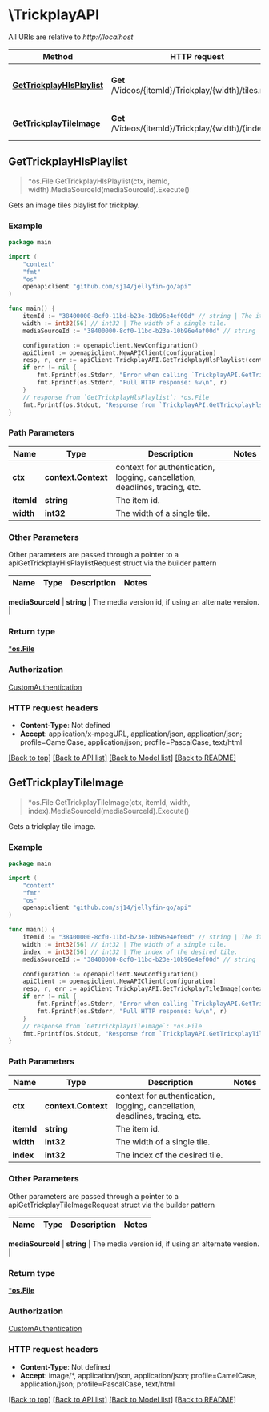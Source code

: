 # \TrickplayAPI

All URIs are relative to *http://localhost*

Method | HTTP request | Description
------------- | ------------- | -------------
[**GetTrickplayHlsPlaylist**](TrickplayAPI.md#GetTrickplayHlsPlaylist) | **Get** /Videos/{itemId}/Trickplay/{width}/tiles.m3u8 | Gets an image tiles playlist for trickplay.
[**GetTrickplayTileImage**](TrickplayAPI.md#GetTrickplayTileImage) | **Get** /Videos/{itemId}/Trickplay/{width}/{index}.jpg | Gets a trickplay tile image.



## GetTrickplayHlsPlaylist

> *os.File GetTrickplayHlsPlaylist(ctx, itemId, width).MediaSourceId(mediaSourceId).Execute()

Gets an image tiles playlist for trickplay.

### Example

```go
package main

import (
	"context"
	"fmt"
	"os"
	openapiclient "github.com/sj14/jellyfin-go/api"
)

func main() {
	itemId := "38400000-8cf0-11bd-b23e-10b96e4ef00d" // string | The item id.
	width := int32(56) // int32 | The width of a single tile.
	mediaSourceId := "38400000-8cf0-11bd-b23e-10b96e4ef00d" // string | The media version id, if using an alternate version. (optional)

	configuration := openapiclient.NewConfiguration()
	apiClient := openapiclient.NewAPIClient(configuration)
	resp, r, err := apiClient.TrickplayAPI.GetTrickplayHlsPlaylist(context.Background(), itemId, width).MediaSourceId(mediaSourceId).Execute()
	if err != nil {
		fmt.Fprintf(os.Stderr, "Error when calling `TrickplayAPI.GetTrickplayHlsPlaylist``: %v\n", err)
		fmt.Fprintf(os.Stderr, "Full HTTP response: %v\n", r)
	}
	// response from `GetTrickplayHlsPlaylist`: *os.File
	fmt.Fprintf(os.Stdout, "Response from `TrickplayAPI.GetTrickplayHlsPlaylist`: %v\n", resp)
}
```

### Path Parameters


Name | Type | Description  | Notes
------------- | ------------- | ------------- | -------------
**ctx** | **context.Context** | context for authentication, logging, cancellation, deadlines, tracing, etc.
**itemId** | **string** | The item id. | 
**width** | **int32** | The width of a single tile. | 

### Other Parameters

Other parameters are passed through a pointer to a apiGetTrickplayHlsPlaylistRequest struct via the builder pattern


Name | Type | Description  | Notes
------------- | ------------- | ------------- | -------------


 **mediaSourceId** | **string** | The media version id, if using an alternate version. | 

### Return type

[***os.File**](*os.File.md)

### Authorization

[CustomAuthentication](../README.md#CustomAuthentication)

### HTTP request headers

- **Content-Type**: Not defined
- **Accept**: application/x-mpegURL, application/json, application/json; profile=CamelCase, application/json; profile=PascalCase, text/html

[[Back to top]](#) [[Back to API list]](../README.md#documentation-for-api-endpoints)
[[Back to Model list]](../README.md#documentation-for-models)
[[Back to README]](../README.md)


## GetTrickplayTileImage

> *os.File GetTrickplayTileImage(ctx, itemId, width, index).MediaSourceId(mediaSourceId).Execute()

Gets a trickplay tile image.

### Example

```go
package main

import (
	"context"
	"fmt"
	"os"
	openapiclient "github.com/sj14/jellyfin-go/api"
)

func main() {
	itemId := "38400000-8cf0-11bd-b23e-10b96e4ef00d" // string | The item id.
	width := int32(56) // int32 | The width of a single tile.
	index := int32(56) // int32 | The index of the desired tile.
	mediaSourceId := "38400000-8cf0-11bd-b23e-10b96e4ef00d" // string | The media version id, if using an alternate version. (optional)

	configuration := openapiclient.NewConfiguration()
	apiClient := openapiclient.NewAPIClient(configuration)
	resp, r, err := apiClient.TrickplayAPI.GetTrickplayTileImage(context.Background(), itemId, width, index).MediaSourceId(mediaSourceId).Execute()
	if err != nil {
		fmt.Fprintf(os.Stderr, "Error when calling `TrickplayAPI.GetTrickplayTileImage``: %v\n", err)
		fmt.Fprintf(os.Stderr, "Full HTTP response: %v\n", r)
	}
	// response from `GetTrickplayTileImage`: *os.File
	fmt.Fprintf(os.Stdout, "Response from `TrickplayAPI.GetTrickplayTileImage`: %v\n", resp)
}
```

### Path Parameters


Name | Type | Description  | Notes
------------- | ------------- | ------------- | -------------
**ctx** | **context.Context** | context for authentication, logging, cancellation, deadlines, tracing, etc.
**itemId** | **string** | The item id. | 
**width** | **int32** | The width of a single tile. | 
**index** | **int32** | The index of the desired tile. | 

### Other Parameters

Other parameters are passed through a pointer to a apiGetTrickplayTileImageRequest struct via the builder pattern


Name | Type | Description  | Notes
------------- | ------------- | ------------- | -------------



 **mediaSourceId** | **string** | The media version id, if using an alternate version. | 

### Return type

[***os.File**](*os.File.md)

### Authorization

[CustomAuthentication](../README.md#CustomAuthentication)

### HTTP request headers

- **Content-Type**: Not defined
- **Accept**: image/*, application/json, application/json; profile=CamelCase, application/json; profile=PascalCase, text/html

[[Back to top]](#) [[Back to API list]](../README.md#documentation-for-api-endpoints)
[[Back to Model list]](../README.md#documentation-for-models)
[[Back to README]](../README.md)

